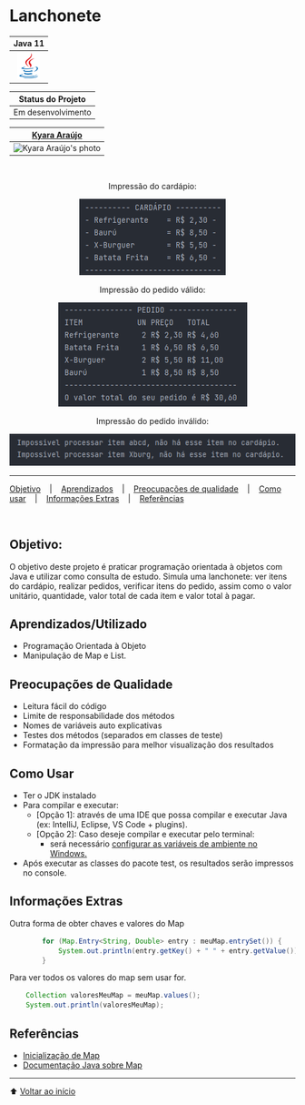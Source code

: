 # Lanchonete

<div align="center">

 
|                           Java 11                             |
|                            :---:                              |
| <img alt="Java logo" width="40" src="./images/java-logo.png"> |  

| Status do Projeto  | 
|        :---:       | 
| Em desenvolvimento | 

|                    [Kyara Araújo](https://github.com/kyaraaraujo)                     |
|                                     :---:                                             |
| <img src="https://github.com/kyaraaraujo.png" width="80" alt="Kyara Araújo's photo"/> |  

<br>


Impressão do cardápio:

<img src="./images/cardapio.png" alt="screenshot da impressão do cardápio." />

Impressão do pedido válido:

<img src="./images/pedido-valido.png" alt="screenshot da impressão do pedido válido" />

Impressão do pedido inválido:

<img src="./images/pedido-invalido.png" alt="screenshot da impressão do pedido inválido" />

</div>


---

[Objetivo](#objetivo) &nbsp;&nbsp; | &nbsp;&nbsp;
[Aprendizados](#aprendizados) &nbsp;&nbsp; | &nbsp;&nbsp;
[Preocupações de qualidade](#preocupações-de-qualidade) &nbsp;&nbsp; | &nbsp;&nbsp;
[Como usar](#como-usar) &nbsp;&nbsp; | &nbsp;&nbsp;
[Informações Extras](#informações-extras) &nbsp;&nbsp; | &nbsp;&nbsp;
[Referências](#referências) &nbsp;&nbsp;

<br>

## Objetivo:
O objetivo deste projeto é praticar programação orientada à objetos com Java e utilizar como consulta de estudo.
Simula uma lanchonete: ver itens do cardápio, realizar pedidos, verificar itens do pedido, assim como o valor unitário, quantidade, valor total de cada item e valor total à pagar.

## Aprendizados/Utilizado
- Programação Orientada à Objeto
- Manipulação de Map e List. 

## Preocupações de Qualidade
- Leitura fácil do código
- Limite de responsabilidade dos métodos
- Nomes de variáveis auto explicativas
- Testes dos métodos (separados em classes de teste)
- Formatação da impressão para melhor visualização dos resultados


## **Como Usar**
- Ter o JDK instalado
- Para compilar e executar:
  - [Opção 1]: através de uma IDE que possa compilar e executar Java (ex: IntelliJ, Eclipse, VS Code + plugins).
  - [Opção 2]: Caso deseje compilar e executar pelo terminal:
    - será necessário [configurar as variáveis de ambiente no Windows.](https://medium.com/@biel_moita/por-que-criar-vari%C3%A1veis-de-ambiente-para-o-java-no-windows-d83c9ec7c39c)
- Após executar as classes do pacote test, os resultados serão impressos no console.


## Informações Extras
Outra forma de obter chaves e valores do Map
```java
        for (Map.Entry<String, Double> entry : meuMap.entrySet()) {
            System.out.println(entry.getKey() + " " + entry.getValue());
        }
```


Para ver todos os valores do map sem usar for.
```java
    Collection valoresMeuMap = meuMap.values();
    System.out.println(valoresMeuMap);
```

## Referências
- [Inicialização de Map](https://qastack.com.br/programming/6802483/how-to-directly-initialize-a-hashmap-in-a-literal-way)
- [Documentação Java sobre Map](https://docs.oracle.com/en/java/javase/11/docs/api/java.base/java/util/Map.html)

---
⬆ [Voltar ao início](#lanchonete)

<br><br>
